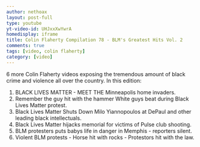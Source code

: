 ```yaml
---
author: nethoax
layout: post-full
type: youtube
yt-video-id: UHJxxXwYwrA
homedisplay: iframe
title: Colin Flaherty Compilation 78 - BLM's Greatest Hits Vol. 2
comments: true
tags: [video, colin flaherty]
category: [video]
---
```


6 more Colin Flaherty videos exposing the tremendous amount of black crime and violence all over the country. In this edition:

1. BLACK LIVES MATTER - MEET THE Minneapolis home invaders.
2. Remember the guy hit with the hammer White guys beat during Black Lives Matter protest.
3. Black Lives Matter Shuts Down Milo Yiannopoulos at DePaul and other leading black intellectuals.
4. Black Lives Matter hijacks memorial for victims of Pulse club shooting.
5. BLM protesters puts babys life in danger in Memphis - reporters silent.
6. Violent BLM protests - Horse hit with rocks - Protestors hit with the law.
